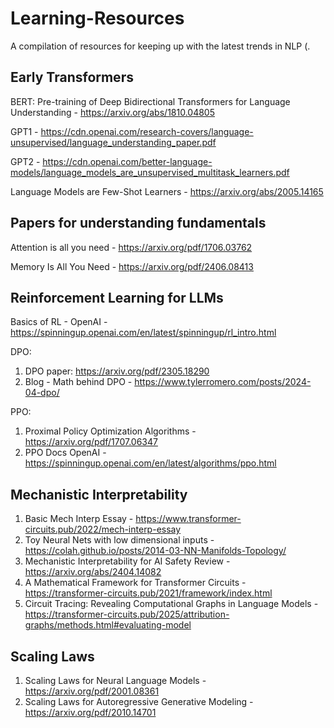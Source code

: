 # Learning-Resources
A compilation of resources for keeping up with the latest trends in NLP (.

## Early Transformers

BERT: Pre-training of Deep Bidirectional Transformers for Language Understanding - https://arxiv.org/abs/1810.04805

GPT1 - https://cdn.openai.com/research-covers/language-unsupervised/language_understanding_paper.pdf

GPT2 - https://cdn.openai.com/better-language-models/language_models_are_unsupervised_multitask_learners.pdf

Language Models are Few-Shot Learners - https://arxiv.org/abs/2005.14165

## Papers for understanding fundamentals

Attention is all you need - https://arxiv.org/pdf/1706.03762

Memory Is All You Need - https://arxiv.org/pdf/2406.08413



## Reinforcement Learning for LLMs

Basics of RL - OpenAI - https://spinningup.openai.com/en/latest/spinningup/rl_intro.html

DPO:

1. DPO paper: https://arxiv.org/pdf/2305.18290
2. Blog - Math behind DPO - https://www.tylerromero.com/posts/2024-04-dpo/

PPO:

1. Proximal Policy Optimization Algorithms - https://arxiv.org/pdf/1707.06347
2. PPO Docs OpenAI - https://spinningup.openai.com/en/latest/algorithms/ppo.html

## Mechanistic Interpretability

1. Basic Mech Interp Essay - https://www.transformer-circuits.pub/2022/mech-interp-essay
2. Toy Neural Nets with low dimensional inputs - https://colah.github.io/posts/2014-03-NN-Manifolds-Topology/
3. Mechanistic Interpretability for AI Safety Review - https://arxiv.org/abs/2404.14082
4. A Mathematical Framework for Transformer Circuits - https://transformer-circuits.pub/2021/framework/index.html
5. Circuit Tracing: Revealing Computational Graphs in Language Models - https://transformer-circuits.pub/2025/attribution-graphs/methods.html#evaluating-model

## Scaling Laws

1. Scaling Laws for Neural Language Models - https://arxiv.org/pdf/2001.08361
2. Scaling Laws for Autoregressive Generative Modeling - https://arxiv.org/pdf/2010.14701
